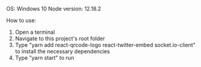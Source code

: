 OS: Windows 10
Node version: 12.18.2

How to use:
1. Open a terminal
2. Navigate to this project's root folder
3. Type "yarn add react-qrcode-logo react-twitter-embed socket.io-client" to install the necessary dependencies
4. Type "yarn start" to run